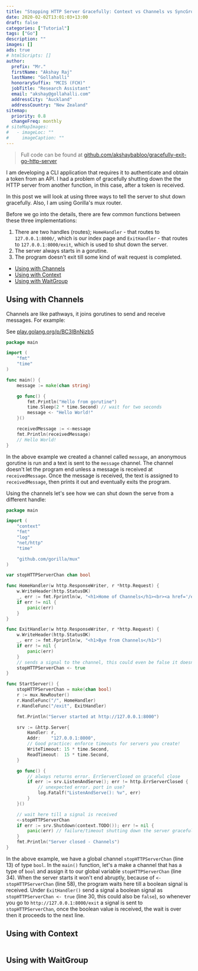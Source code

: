 ```yaml
---
title: "Stopping HTTP Server Gracefully: Context vs Channels vs SyncGroup"
date: 2020-02-02T13:01:03+13:00
draft: false
categories: ["Tutorial"]
tags: ["Go"]
description: ""
images: []
ads: true
# htmlScripts: []
author:
  prefix: "Mr."
  firstName: "Akshay Raj"
  lastName: "Gollahalli"
  honorarySuffix: "MCIS (FCH)"
  jobTitle: "Research Assistant"
  email: "akshay@gollahalli.com"
  addressCity: "Auckland"
  addressCountry: "New Zealand"
sitemap:
  priority: 0.8
  changeFreq: monthly
# siteMapImages:
#   - imageLoc: ""
#     imageCaption: ""
---
```


> Full code can be found at [github.com/akshaybabloo/gracefully-exit-go-http-server](https://github.com/akshaybabloo/gracefully-exit-go-http-server)

I am developing a CLI application that requires it to authenticate and obtain a token from an API. I had a problem of gracefully shutting down the the HTTP server from another function, in this case, after a token is received.

In this post we will look at using three ways to tell the server to shut down gracefully. Also, I am using Gorilla's mux router.

Before we go into the details, there are few common functions between these three implementations:

1. There are two handles (routes); `HomeHandler` - that routes to `127.0.0.1:8000/`, which is our index page and `ExitHandler` - that routes to `127.0.0.1:8000/exit`, which is used to shut down the server.
2. The server always starts in a gorutine.
3. The program doesn't exit till some kind of wait request is completed.

- [Using with Channels](#using-with-channels)
- [Using with Context](#using-with-context)
- [Using with WaitGroup](#using-with-waitgroup)

## Using with Channels

Channels are like pathways, it joins gorutines to send and receive messages. For example:

See [play.golang.org/p/BC3IBnNjzb5](https://play.golang.org/p/BC3IBnNjzb5)

```go
package main

import (
	"fmt"
	"time"
)

func main() {
	message := make(chan string)

	go func() {
		fmt.Println("Hello from gorutine")
		time.Sleep(2 * time.Second) // wait for two seconds
		message <- "Hello World!"
	}()

	receivedMessage := <-message
	fmt.Println(receivedMessage)
	// Hello World!
}
```

In the above example we created a channel called `message`, an anonymous gorutine is run and a text is sent to the `message` channel. The channel doesn't let the program end unless a message is received at `receivedMessage`. Once the message is received, the text is assigned to `receivedMessage`, then prints it out and eventually exits the program.

Using the channels let's see how we can shut down the serve from a different handle:

```go {linenos=table,hl_lines=[13,30,34,58]}
package main

import (
	"context"
	"fmt"
	"log"
	"net/http"
	"time"

	"github.com/gorilla/mux"
)

var stopHTTPServerChan chan bool

func HomeHandler(w http.ResponseWriter, r *http.Request) {
	w.WriteHeader(http.StatusOK)
	_, err := fmt.Fprintln(w, "<h1>Home of Channels</h1><br><a href='/exit'>Exit</a>")
	if err != nil {
		panic(err)
	}
}

func ExitHandler(w http.ResponseWriter, r *http.Request) {
	w.WriteHeader(http.StatusOK)
	_, err := fmt.Fprintln(w, "<h1>Bye from Channels</h1>")
	if err != nil {
		panic(err)
	}
	// sends a signal to the channel, this could even be false it doesn't matter
	stopHTTPServerChan <- true
}

func StartServer() {
	stopHTTPServerChan = make(chan bool)
	r := mux.NewRouter()
	r.HandleFunc("/", HomeHandler)
	r.HandleFunc("/exit", ExitHandler)

	fmt.Println("Server started at http://127.0.0.1:8000")

	srv := &http.Server{
		Handler: r,
		Addr:    "127.0.0.1:8000",
		// Good practice: enforce timeouts for servers you create!
		WriteTimeout: 15 * time.Second,
		ReadTimeout:  15 * time.Second,
	}

	go func() {
		// always returns error. ErrServerClosed on graceful close
		if err := srv.ListenAndServe(); err != http.ErrServerClosed {
			// unexpected error. port in use?
			log.Fatalf("ListenAndServe(): %v", err)
		}
	}()

	// wait here till a signal is received
	<-stopHTTPServerChan
	if err := srv.Shutdown(context.TODO()); err != nil {
		panic(err) // failure/timeout shutting down the server gracefully
	}
	fmt.Println("Server closed - Channels")
}
```

In the above example, we have a global channel `stopHTTPServerChan` (line 13) of type `bool`. In the `main()` function, let's a make a channel that has a type of `bool` and assign it to our global variable `stopHTTPServerChan` (line 34). When the server starts it won't end abruptly, because of `<-stopHTTPServerChan` (line 58), the program waits here till a boolean signal is received. Under `ExitHandler()` send a signal a boolean signal as `stopHTTPServerChan <- true` (line 30, this could also be `false`), so whenever you go to `http://127.0.0.1:8000/exit` a signal is sent to `stopHTTPServerChan`, once the boolean value is received, the wait is over then it proceeds to the next line.

## Using with Context

```go

```

## Using with WaitGroup

```go

```
